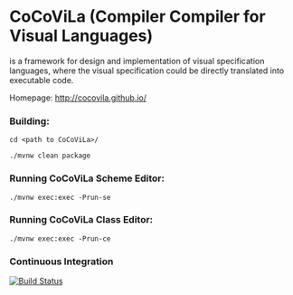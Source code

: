 # CoCoViLa (Compiler Compiler for Visual Languages) 
is a framework for design and implementation of visual specification languages, where the visual specification could be directly translated into executable code.

Homepage: http://cocovila.github.io/

### Building:

`cd <path to CoCoViLa>/`

`./mvnw clean package`

### Running CoCoViLa Scheme Editor:

`./mvnw exec:exec -Prun-se`

### Running CoCoViLa Class Editor:

`./mvnw exec:exec -Prun-ce`


### Continuous Integration
[![Build Status](https://travis-ci.org/CoCoViLa/CoCoViLa.svg?branch=master)](https://travis-ci.org/CoCoViLa/CoCoViLa)

